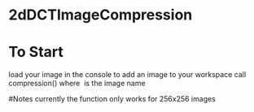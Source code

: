 # 2dDCTImageCompression

# To Start
load your image in the console to add an image to your workspace
call compression(<IMAGE>) where <IMAGE> is the image name

#Notes
currently the function only works for 256x256 images
